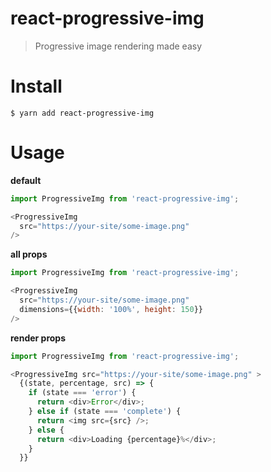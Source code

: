 # react-progressive-img
> Progressive image rendering made easy

# Install

```
$ yarn add react-progressive-img
```

# Usage 

**default**

```javascript
import ProgressiveImg from 'react-progressive-img';

<ProgressiveImg
  src="https://your-site/some-image.png" 
/>
```

**all props**

```javascript
import ProgressiveImg from 'react-progressive-img';

<ProgressiveImg
  src="https://your-site/some-image.png"
  dimensions={{width: '100%', height: 150}}
/>
```

**render props**

```javascript
import ProgressiveImg from 'react-progressive-img';

<ProgressiveImg src="https://your-site/some-image.png" >
  {(state, percentage, src) => {
    if (state === 'error') {
      return <div>Error</div>;
    } else if (state === 'complete') {
      return <img src={src} />;
    } else {
      return <div>Loading {percentage}%</div>;
    }
  }}
```